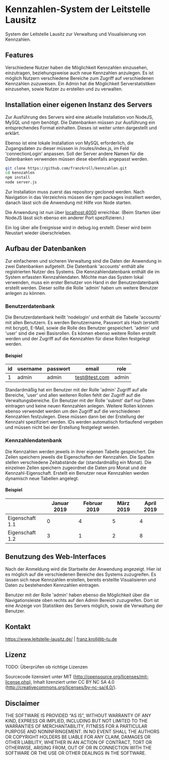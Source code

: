 # Kennzahlen-System der Leitstelle Lausitz

System der Leitstelle Lausitz zur Verwaltung und Visualisierung von Kennzahlen.

## Features

Verschiedene Nutzer haben die Möglichkeit Kennzahlen einzusehen, einzutragen, beziehungsweise auch neue Kennzahlen anzulegen. Es ist möglich Nutzern verschiedene Bereiche zum Zugriff auf verschiedenen Kennzahlen zuzuweisen. Ein Admin hat die Möglichkeit Serverstatistiken einzusehen, sowie Nutzer zu erstellen und zu verwalten.

## Installation einer eigenen Instanz des Servers

Zur Ausführung des Servers wird eine aktuelle Installation von NodeJS, MySQL und npm benötigt. Die Datenbanken müssen zur Ausführung ein entsprechendes Format einhalten. Dieses ist weiter unten dargestellt und erklärt. 

Ebenso ist eine lokale Installation von MySQL erforderlich, die Zugangsdaten zu dieser müssen in /routes/index.js, im Feld 'connectionLogin' anpassen. Soll der Server andere Namen für die Datenbanken verwenden müssen diese ebenfalls angepasst werden.

```sh
git clone https://github.com/franzkroll/kennzahlen.git
cd kennzahlen
npm install
node server.js
```
Zur Installation muss zuerst das repository gecloned werden. Nach Navigation in das Verzeichnis müssen die npm packages installiert werden, danach lässt sich die Anwendung mit Hilfe von Node starten.

Die Anwendung ist nun über [localhost:4000](http://localhost:4000/) erreichbar. (Beim Starten über NodeJS lässt sich ebenso ein anderer Port spezifizieren.)

Ein log über alle Ereignisse wird in debug.log erstellt. Dieser wird beim Neustart wieder überschrieben.


## Aufbau der Datenbanken

Zur einfacheren und sicheren Verwaltung sind die Daten der Anwendung in zwei Datenbanken aufgeteilt. Die Datenbank 'accounts' enthält alle registrierten Nutzer des Systems. Die Kennzahlendatenbank enthält die im System erfassten Kennzahlendaten. Möchte man das System lokal verwenden, muss ein erster Benutzer von Hand in der Benutzerdatenbank erstellt werden. Dieser sollte die Rolle 'admin' haben um weitere Benutzer anlegen zu können.

### Benutzerdatenbank

Die Benutzerdatenbank heißt 'nodelogin' und enthält die Tabelle 'accounts' mit allen Benutzern. Es werden Benutzername, Passwort als Hash (erstellt mit bcrypt), E-Mail, sowie die Rolle des Benutzer gespeichert. 'admin' und 'user' sind die zwei Basisrollen. Es können ebenso weitere Rollen erstellt werden und der Zugriff auf die Kennzahlen für diese Rollen festgelegt werden.

#### Beispiel

| id | username | passwort | email         | role  |
| -- | -------- | -------- | ------------- | ----- |
| 1  | admin    | admin    | test@test.com | admin |


Standardmäßig hat ein Benutzer mit der Rolle 'admin' Zugriff auf alle Bereiche, 'user' und allen weiteren Rollen fehlt der Zugriff auf die Verwaltungsbereiche. Ein Benutzer mit der Rolle 'submit' darf nur Daten eintragen und keine neuen Kennzahlen anlegen. Weitere Rollen können ebenso verwendet werden um den Zugriff auf die verschiedenen Kennzahlen festzulegen. Diese müssen dann bei der Erstellung der Kennzahl spezifiziert werden. IDs werden automatisch fortlaufend vergeben und müssen nicht bei der Erstellung festgelegt werden.

### Kennzahlendatenbank

Die Kennzahlen werden jeweils in ihrer eigenen Tabelle gespeichert. Die Zeilen speichern jeweils die Eigenschaften der Kennzahlen. Die Spalten stellen verschiedene Zeitabstände dar (standardmäßig ein Monat). Die einzelnen Zellen speichern zugeordnet die Daten pro Monat und die Kennzahl-Eigenschaft. 
Erstellt ein Benutzer neue Kennzahlen werden dynamisch neue Tabellen angelegt.

#### Beispiel

|                  | Januar 2019   | Februar 2019  | März 2019     | April 2019 |
| ---------------- | ------------- | ------------- | ------------- | ---------- |
| Eigenschaft 1.1  | 0             | 4             | 5             | 4          |
| Eigenschaft 1.2  | 3             | 1             | 2             | 8          |

## Benutzung des Web-Interfaces

Nach der Anmeldung wird die Startseite der Anwendung angezeigt. Hier ist es möglich auf die verschiedenen Bereiche des Systems zuzugreifen. Es lassen sich neue Kennzahlen erstellen, bereits erstellte Visualisieren und Daten zu bestehenden Kennzahlen eintragen.

Benutzer mit der Rolle 'admin' haben ebenso die Möglichkeit über die Navigationsleiste oben rechts auf den Admin Bereich zuzugreifen. Dort ist eine Anzeige von Statistiken des Servers möglich, sowie die Verwaltung der Benutzer.

## Kontakt

https://www.leitstelle-lausitz.de/ |
franz.kroll@b-tu.de

## Lizenz

TODO: Überprüfen ob richtige Lizenzen

Sourcecode lizensiert unter MIT (http://opensource.org/licenses/mit-license.php), Inhalt lizenziert unter CC BY NC SA 4.0 (http://creativecommons.org/licenses/by-nc-sa/4.0/).

## Disclaimer 

THE SOFTWARE IS PROVIDED “AS IS”, WITHOUT WARRANTY OF ANY KIND, EXPRESS OR IMPLIED, INCLUDING BUT NOT LIMITED TO THE WARRANTIES OF MERCHANTABILITY, FITNESS FOR A PARTICULAR PURPOSE AND NONINFRINGEMENT. IN NO EVENT SHALL THE AUTHORS OR COPYRIGHT HOLDERS BE LIABLE FOR ANY CLAIM, DAMAGES OR OTHER LIABILITY, WHETHER IN AN ACTION OF CONTRACT, TORT OR OTHERWISE, ARISING FROM, OUT OF OR IN CONNECTION WITH THE SOFTWARE OR THE USE OR OTHER DEALINGS IN THE SOFTWARE.